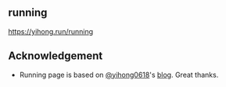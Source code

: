
## running
https://yihong.run/running

## Acknowledgement

- Running page is based on [@yihong0618](https://github.com/yihong0618)'s [blog](https://github.com/yihong0618/blog). Great thanks.
